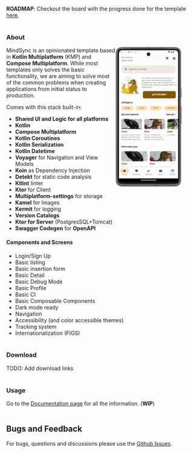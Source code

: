 <!--
  Title: MindSync
  Description: The first Open Source Template with all boilerplate code needed to quickly create Kotlin Multiplatform Applications.
  Author: MindSync, Inc
  -->
 **ROADMAP**: Checkout the board with the progress done for the template [here](https://github.com/orgs/dallay/projects/1).
 <br><br>

### About

<img align="right" width="0" height="368px" hspace="20"/>
<img src="config/images/multiplatform-kickstarter-screenshot.png" height="368px" align="right" />

MindSync is an opinionated template based in **Kotlin Multiplatform** (KMP) and **Compose Multiplatform**. While most templates only solves the basic functionality, we are aiming to solve most of the common problems when creating applications from initial status to production. 

Comes with this stack built-in:

- **Shared UI and Logic for all platforms**
- **Kotlin**
- **Compose Multiplatform**
- **Kotlin Coroutines**
- **Kotlin Serialization**
- **Kotlin Datetime**
- **Voyager** for Navigation and View Models
- **Koin** as Dependency Injection
- **Detekt** for static code analysis
- **Ktlint** linter
- **Ktor** for Client
- **Multiplatform-settings** for storage
- **Kamel** for Images
- **Kermit** for logging
- **Version Catalogs**
- **Ktor for Server** (PostgresSQL+Tomcat)
- **Swagger Codegen** for **OpenAPI**

#### Components and Screens

* Login/Sign Up
* Basic listing
* Basic insertion form
* Basic Detail
* Basic Debug Mode
* Basic Profile
* Basic CI
* Basic Composable Components
* Dark mode ready
* Navigation
* Accessibility (and color accessible themes)
* Tracking system
* Internationalization (FIGS)
<br><br>


### Download
TODO: Add download links
<br><br>

### Usage

Go to the [Documentation page](https://github.com/dallay/mindsync) for all the information. (**WIP**)
<br><br>

Bugs and Feedback
-----------------

For bugs, questions and discussions please use the [Github Issues](https://github.com/dallay/mindsync/issues).
<br><br>
